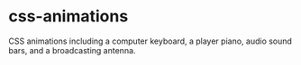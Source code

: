 # css-animations

CSS animations including a computer keyboard, a player piano, audio sound bars, and a broadcasting antenna.